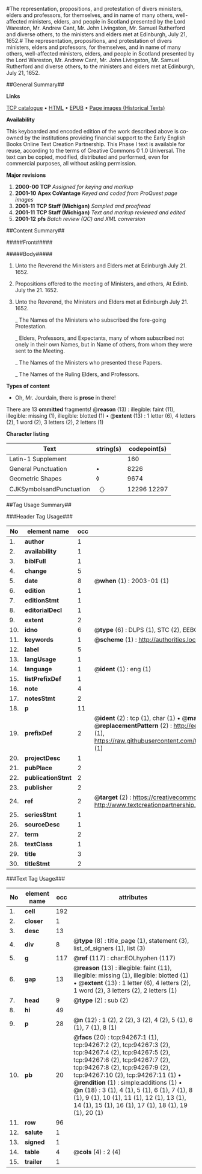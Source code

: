 #The representation, propositions, and protestation of divers ministers, elders and professors, for themselves, and in name of many others, well-affected ministers, elders, and people in Scotland presented by the Lord Wareston, Mr. Andrew Cant, Mr. John Livingston, Mr. Samuel Rutherford and diverse others, to the ministers and elders met at Edinburgh, July 21, 1652.#
The representation, propositions, and protestation of divers ministers, elders and professors, for themselves, and in name of many others, well-affected ministers, elders, and people in Scotland presented by the Lord Wareston, Mr. Andrew Cant, Mr. John Livingston, Mr. Samuel Rutherford and diverse others, to the ministers and elders met at Edinburgh, July 21, 1652.

##General Summary##

**Links**

[TCP catalogue](http://www.ota.ox.ac.uk/tcp/)  • 
[HTML](http://tei.it.ox.ac.uk/tcp/Texts-HTML/free/A57/A57049.html)  • 
[EPUB](http://tei.it.ox.ac.uk/tcp/Texts-EPUB/free/A57/A57049.epub) • 
[Page images (Historical Texts)](https://data.historicaltexts.jisc.ac.uk/view?pubId=eebo-12827042e&pageId=eebo-12827042e-94267-1)

**Availability**

This keyboarded and encoded edition of the
	       work described above is co-owned by the institutions
	       providing financial support to the Early English Books
	       Online Text Creation Partnership. This Phase I text is
	       available for reuse, according to the terms of Creative
	       Commons 0 1.0 Universal. The text can be copied,
	       modified, distributed and performed, even for
	       commercial purposes, all without asking permission.

**Major revisions**

1. __2000-00__ __TCP__ *Assigned for keying and markup*
1. __2001-10__ __Apex CoVantage__ *Keyed and coded from ProQuest page images*
1. __2001-11__ __TCP Staff (Michigan)__ *Sampled and proofread*
1. __2001-11__ __TCP Staff (Michigan)__ *Text and markup reviewed and edited*
1. __2001-12__ __pfs__ *Batch review (QC) and XML conversion*

##Content Summary##

#####Front#####

#####Body#####

1. Unto the Reverend the Ministers and Elders met at Edinburgh July 21. 1652.

1. Propositions offered to the meeting of Ministers, and others, At Edinb. July the 21. 1652.

1. Unto the Reverend, the Ministers and Elders met at Edinburgh July 21. 1652.

    _ The Names of the Ministers who subscribed the fore-going Protestation.

    _ Elders, Professors, and Expectants, many of whom subscribed not onely in their own Names, but in Name of others, from whom they were sent to the Meeting.

    _ The Names of the Ministers who presented these Papers.

    _ The Names of the Ruling Elders, and Professors.

**Types of content**

  * Oh, Mr. Jourdain, there is **prose** in there!

There are 13 **ommitted** fragments! 
 @__reason__ (13) : illegible: faint (11), illegible: missing (1), illegible: blotted (1)  •  @__extent__ (13) : 1 letter (6), 4 letters (2), 1 word (2), 3 letters (2), 2 letters (1)

**Character listing**


|Text|string(s)|codepoint(s)|
|---|---|---|
|Latin-1 Supplement| |160|
|General Punctuation|•|8226|
|Geometric Shapes|◊|9674|
|CJKSymbolsandPunctuation|〈〉|12296 12297|

##Tag Usage Summary##

###Header Tag Usage###

|No|element name|occ|attributes|
|---|---|---|---|
|1.|__author__|1||
|2.|__availability__|1||
|3.|__biblFull__|1||
|4.|__change__|5||
|5.|__date__|8| @__when__ (1) : 2003-01 (1)|
|6.|__edition__|1||
|7.|__editionStmt__|1||
|8.|__editorialDecl__|1||
|9.|__extent__|2||
|10.|__idno__|6| @__type__ (6) : DLPS (1), STC (2), EEBO-CITATION (1), OCLC (1), VID (1)|
|11.|__keywords__|1| @__scheme__ (1) : http://authorities.loc.gov/ (1)|
|12.|__label__|5||
|13.|__langUsage__|1||
|14.|__language__|1| @__ident__ (1) : eng (1)|
|15.|__listPrefixDef__|1||
|16.|__note__|4||
|17.|__notesStmt__|2||
|18.|__p__|11||
|19.|__prefixDef__|2| @__ident__ (2) : tcp (1), char (1)  •  @__matchPattern__ (2) : ([0-9\-]+):([0-9IVX]+) (1), (.+) (1)  •  @__replacementPattern__ (2) : http://eebo.chadwyck.com/downloadtiff?vid=$1&page=$2 (1), https://raw.githubusercontent.com/textcreationpartnership/Texts/master/tcpchars.xml#$1 (1)|
|20.|__projectDesc__|1||
|21.|__pubPlace__|2||
|22.|__publicationStmt__|2||
|23.|__publisher__|2||
|24.|__ref__|2| @__target__ (2) : https://creativecommons.org/publicdomain/zero/1.0/ (1), http://www.textcreationpartnership.org/docs/. (1)|
|25.|__seriesStmt__|1||
|26.|__sourceDesc__|1||
|27.|__term__|2||
|28.|__textClass__|1||
|29.|__title__|3||
|30.|__titleStmt__|2||


###Text Tag Usage###

|No|element name|occ|attributes|
|---|---|---|---|
|1.|__cell__|192||
|2.|__closer__|1||
|3.|__desc__|13||
|4.|__div__|8| @__type__ (8) : title_page (1), statement (3), list_of_signers (1), list (3)|
|5.|__g__|117| @__ref__ (117) : char:EOLhyphen (117)|
|6.|__gap__|13| @__reason__ (13) : illegible: faint (11), illegible: missing (1), illegible: blotted (1)  •  @__extent__ (13) : 1 letter (6), 4 letters (2), 1 word (2), 3 letters (2), 2 letters (1)|
|7.|__head__|9| @__type__ (2) : sub (2)|
|8.|__hi__|49||
|9.|__p__|28| @__n__ (12) : 1 (2), 2 (2), 3 (2), 4 (2), 5 (1), 6 (1), 7 (1), 8 (1)|
|10.|__pb__|20| @__facs__ (20) : tcp:94267:1 (1), tcp:94267:2 (2), tcp:94267:3 (2), tcp:94267:4 (2), tcp:94267:5 (2), tcp:94267:6 (2), tcp:94267:7 (2), tcp:94267:8 (2), tcp:94267:9 (2), tcp:94267:10 (2), tcp:94267:11 (1)  •  @__rendition__ (1) : simple:additions (1)  •  @__n__ (18) : 3 (1), 4 (1), 5 (1), 6 (1), 7 (1), 8 (1), 9 (1), 10 (1), 11 (1), 12 (1), 13 (1), 14 (1), 15 (1), 16 (1), 17 (1), 18 (1), 19 (1), 20 (1)|
|11.|__row__|96||
|12.|__salute__|1||
|13.|__signed__|1||
|14.|__table__|4| @__cols__ (4) : 2 (4)|
|15.|__trailer__|1||
